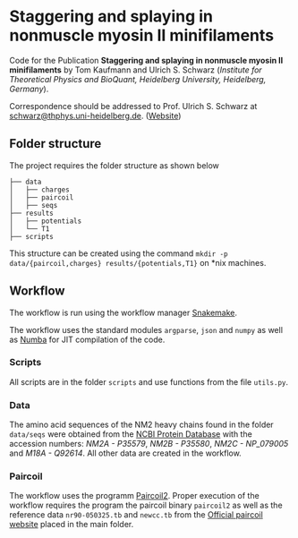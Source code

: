 # Staggering and splaying in nonmuscle myosin II minifilaments
Code for the Publication **Staggering and splaying in nonmuscle myosin II minifilaments** by Tom Kaufmann and Ulrich S. Schwarz (*Institute for Theoretical Physics and BioQuant, Heidelberg University, Heidelberg, Germany*).

Correspondence should be addressed to Prof. Ulrich S. Schwarz at schwarz@thphys.uni-heidelberg.de. ([Website](https://www.thphys.uni-heidelberg.de/~biophys/))


## Folder structure
The project requires the folder structure as shown below
```
├── data
│   ├── charges
│   ├── paircoil
│   ├── seqs
├── results
│   ├── potentials
│   └── T1
├── scripts
```

This structure can be created using the command `mkdir -p data/{paircoil,charges} results/{potentials,T1}` on *nix machines.


## Workflow
The workflow is run using the workflow manager [Snakemake](https://snakemake.readthedocs.io/en/stable/).

The workflow uses the standard modules `argparse`, `json` and `numpy` as well as [Numba](https://numba.pydata.org/) for JIT compilation of the code.

### Scripts
All scripts are in the folder `scripts` and use functions from the file `utils.py`.

### Data
The amino acid sequences of the NM2 heavy chains found in the folder `data/seqs` were obtained from the [NCBI Protein Database](https://www.ncbi.nlm.nih.gov/protein) with the accession numbers: *NM2A - P35579*, *NM2B - P35580*, *NM2C - NP_079005* and *M18A - Q92614*.
All other data are created in the workflow.

### Paircoil
The workflow uses the programm [Paircoil2](https://academic.oup.com/bioinformatics/article/22/3/356/220410).
Proper execution of the workflow requires the program the paircoil binary `paircoil2` as well as the reference data `nr90-050325.tb` and `newcc.tb` from the [Official paircoil website](http://cb.csail.mit.edu/cb/paircoil2/) placed in the main folder.
